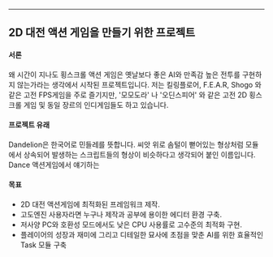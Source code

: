 
---

## 2D 대전 액션 게임을 만들기 위한 프로젝트

#### 서론
왜 시간이 지나도 횡스크롤 액션 게임은 옛날보다 좋은 AI와 만족감 높은 전투를 구현하지 않는가라는 생각에서 시작된 프로젝트입니다. 저는 킬링플로어, F.E.A.R, Shogo 와 같은 고전 FPS게임을 주로 즐기지만, '모모도라' 나 '오딘스피어' 와 같은 고전 2D 횡스크롤 게임 및 동일 장르의 인디게임들도 하고 있습니다.

#### 프로젝트 유래
Dandelion은 한국어로 민들레를 뜻합니다. 씨앗 위로 솜털이 뻗어있는 형상처럼 모듈에서 상속되어 발생하는 스크립트들의 형상이 비슷하다고 생각되어 붙인 이름입니다. Dance 액션게임에서 얘기하는 

#### 목표
- 2D 대전 액션게임에 최적화된 프레임워크 제작.
- 고도엔진 사용자라면 누구나 제작과 공부에 용이한 에디터 환경 구축.
- 저사양 PC와 호환성 모드에서도 낮은 CPU 사용률로 고수준의 최적화 구현.
- 플레이어의 성장과 재미에 그리고 디테일한 묘사에 초점을 맞춘 AI를 위한 효율적인 Task 모듈 구축


